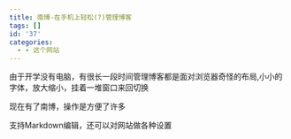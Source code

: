 ```yaml
---
title: 南博-在手机上轻松(?)管理博客
tags: []
id: '37'
categories:
  - - 这个网站
---
```


由于开学没有电脑，有很长一段时间管理博客都是面对浏览器奇怪的布局,小小的字体，放大缩小，挂着一堆窗口来回切换

现在有了南博，操作是方便了许多

支持Markdown编辑，还可以对网站做各种设置